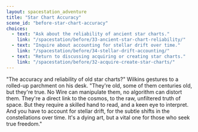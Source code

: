 ```yaml
---
layout: spacestation_adventure
title: "Star Chart Accuracy"
scene_id: "before-star-chart-accuracy"
choices:
  - text: "Ask about the reliability of ancient star charts."
    link: "/spacestation/before/33-ancient-star-chart-reliability/"
  - text: "Inquire about accounting for stellar drift over time."
    link: "/spacestation/before/34-stellar-drift-accounting/"
  - text: "Return to discussing acquiring or creating star charts."
    link: "/spacestation/before/32-acquire-create-star-charts/"
---
```


"The accuracy and reliability of old star charts?" Wilkins gestures to a rolled-up parchment on his desk. "They're old, some of them centuries old, but they're true. No Wire can manipulate them, no algorithm can distort them. They're a direct link to the cosmos, to the raw, unfiltered truth of space. But they require a skilled hand to read, and a keen eye to interpret. And you have to account for stellar drift, for the subtle shifts in the constellations over time. It's a dying art, but a vital one for those who seek true freedom."
